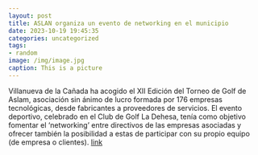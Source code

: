 ```yaml
---
layout: post
title: ASLAN organiza un evento de networking en el municipio
date: 2023-10-19 19:45:35
categories: uncategorized
tags:
- random
image: /img/image.jpg
caption: This is a picture
---
```

Villanueva de la Cañada ha acogido el XII Edición del Torneo de Golf de Aslam, asociación sin ánimo de lucro formada por 176 empresas tecnológicas, desde fabricantes a proveedores de servicios. El evento deportivo, celebrado en el Club de Golf La Dehesa, tenía como objetivo fomentar el ‘networking’ entre directivos de las empresas asociadas y ofrecer también la posibilidad a estas de participar con su propio equipo (de empresa o clientes).   [link](https://www.ayto-villacanada.es/noticias/aslan-organiza-un-evento-de-networking-en-el-municipio/)

